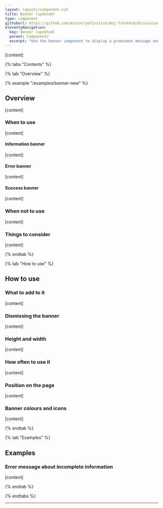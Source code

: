 ```yaml
---
layout: layouts/component.njk
title: Banner (updated)
type: component
githuburl: https://github.com/ministryofjustice/moj-frontend/discussions/835
eleventyNavigation:
  key: Banner (updated)
  parent: Components
  excerpt: "Use the banner component to display a prominent message and related actions to take."
---
```


<span class="govuk-caption-xl">[content]</span>

{% tabs "Contents" %}

{% tab "Overview" %}

{% example "/examples/banner-new" %}

## Overview

[content] 

### When to use

[content]


#### Information banner

[content]

#### Error banner

[content]

#### Success banner

[content]

### When not to use

[content]

### Things to consider

[content]

{% endtab %}

{% tab "How to use" %}

## How to use

### What to add to it

[content]

### Dismissing the banner

[content]

### Height and width

[content]

### How often to use it

[content]

### Position on the page

[content]

### Banner colours and icons

[content]

{% endtab %}

{% tab "Examples" %}

## Examples

### Error message about incomplete information

[content]

{% endtab %}

{% endtabs %}

<hr />
